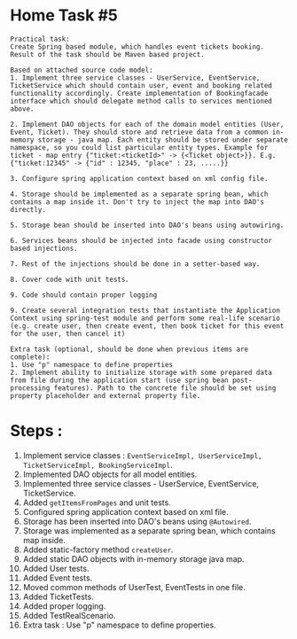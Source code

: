 # Home Task #5
    Practical task:
    Create Spring based module, which handles event tickets booking. Result of the task should be Maven based project. 
    
    Based on attached source code model:
    1. Implement three service classes - UserService, EventService, TicketService which should contain user, event and booking related functionality accordingly. Create implementation of Bookingfacade interface which should delegate method calls to services mentioned above.
    
    2. Implement DAO objects for each of the domain model entities (User, Event, Ticket). They should store and retrieve data from a common in-memory storage - java map. Each entity should be stored under separate namespace, so you could list particular entity types. Example for ticket - map entry {"ticket:<ticketId>" -> {<Ticket object>}}. E.g. {"ticket:12345" -> {"id" : 12345, "place" : 23, .....}}
    
    3. Configure spring application context based on xml config file.
    
    4. Storage should be implemented as a separate spring bean, which contains a map inside it. Don't try to inject the map into DAO's directly.
    
    5. Storage bean should be inserted into DAO's beans using autowiring.
    
    6. Services beans should be injected into facade using constructor based injections.
    
    7. Rest of the injections should be done in a setter-based way.
    
    8. Cover code with unit tests.
    
    9. Code should contain proper logging
    
    9. Create several integration tests that instantiate the Application Context using spring-test module and perform some real-life scenario (e.g. create user, then create event, then book ticket for this event for the user, then cancel it)
    
    Extra task (optional, should be done when previous items are complete): 
    1. Use "p" namespace to define properties
    2. Implement ability to initialize storage with some prepared data from file during the application start (use spring bean post-processing features). Path to the concrete file should be set using property placeholder and external property file. 


# Steps :
1. Implement service classes : `EventServiceImpl, UserServiceImpl, TicketServiceImpl, BookingServiceImpl`.
2. Implemented DAO objects for all model entities.
3. Implemented three service classes - UserService, EventService, TicketService.
4. Added `getItemsFromPages` and unit tests.
5. Configured spring application context based on xml file.
6. Storage has been inserted into DAO's beans using `@Autowired`.
7. Storage was implemented as a separate spring bean, which contains map inside.
8. Added static-factory method `createUser`.
9. Added static DAO objects with in-memory storage java map.
10. Added User tests.
11. Added Event tests.
12. Moved common methods of UserTest, EventTests in one file.
13. Added TicketTests.
14. Added proper logging.
15. Added TestRealScenario.
16. Extra task : Use "p" namespace to define properties.


